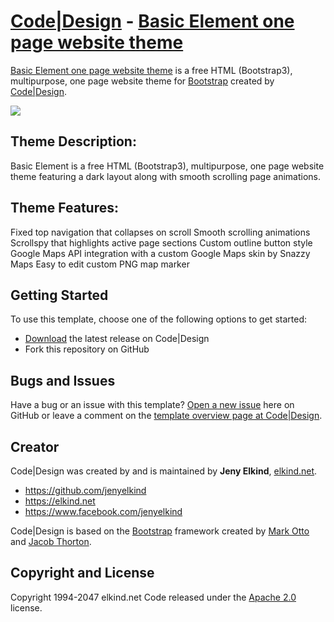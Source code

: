 # [Code|Design](http://http://codedesign.elkind.net/) - [Basic  Element one page website theme](http://codedesign.elkind.net/themes/basicelement/)


[Basic Element one page website theme](http://codedesign.elkind.net/themes/basicelement/) is a free HTML (Bootstrap3), multipurpose, one page website theme for [Bootstrap](http://getbootstrap.com/) created by [Code|Design](http://http://codedesign.elkind.net/).

<img src="https://raw.githubusercontent.com/elkindnet/codedesign-basic-element/gh-pages/screenshot.jpg">

## Theme Description:

Basic Element is a free HTML (Bootstrap3), multipurpose, one page website theme featuring a dark layout along with smooth scrolling page animations.

## Theme Features:

Fixed top navigation that collapses on scroll
Smooth scrolling animations
Scrollspy that highlights active page sections
Custom outline button style
Google Maps API integration with a custom Google Maps skin by Snazzy Maps
Easy to edit custom PNG map marker


## Getting Started

To use this template, choose one of the following options to get started:
* [Download](http://codedesign.elkind.net/themes/basicelement/) the latest release on Code|Design
* Fork this repository on GitHub

## Bugs and Issues

Have a bug or an issue with this template? [Open a new issue](https://github.com/elkindnet/codedesign-basic-element/issues) here on GitHub or leave a comment on the [template overview page at Code|Design](http://codedesign.elkind.net/themes/basicelement/).

## Creator

Code|Design was created by and is maintained by **Jeny Elkind**, [elkind.net](http://elkind.net/).

* https://github.com/jenyelkind
* https://elkind.net
* https://www.facebook.com/jenyelkind

Code|Design is based on the [Bootstrap](http://getbootstrap.com/) framework created by [Mark Otto](https://twitter.com/mdo) and [Jacob Thorton](https://twitter.com/fat).

## Copyright and License

Copyright 1994-2047 elkind.net Code released under the [Apache 2.0](https://github.com/elkindnet/codedesign-basic-element/blob/gh-pages/LICENSE) license.
